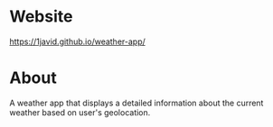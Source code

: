 # Website
https://1javid.github.io/weather-app/
# About
A weather app that displays a detailed information about the current weather based on user's geolocation.
